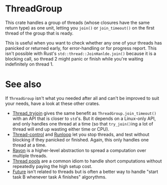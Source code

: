 # ThreadGroup

This crate handles a group of threads (whose closures have the same return type) as one unit,
letting you `join()` or `join_timeout()` on the first thread of the group that is ready.

This is useful when you want to check whether any one of your threads has panicked or returned
early, for error-handling or for progress report. This isn't possible with Rust's
`std::thread::JoinHanlde.join()` because it is a blocking call, so thread 2 might panic or finish
while you're waiting indefinitely on thread 1.


# See also

If `ThreadGroup` isn't what you needed after all and can't be improved to suit your needs, have a
look at these other crates.

* [Thread_tryjoin](https://crates.io/crates/thread_tryjoin) gives the same benefit as
  `ThreadGroup.join_timeout()` with an API that is closer to `std`'s. But it depends on a Linux-only
  API, and only handles one thread at a time (so that `try_join()`ing a lot of thread will end up
  wasting either time or CPU).
* [Thread-control](https://crates.io/crates/thread-control) and
  [Runloop](https://crates.io/crates/runloop) let you stop threads, and test without blocking if
  they panicked or finished. Again, this only handles one thread at a time.
* [Rayon](https://crates.io/crates/rayon) is a higher-level abstraction to spread a computation over
  multiple threads.
* [Thread pools](https://crates.io/search?q=thread+pool) are a common idiom to handle short
  computations without repeatedly paying the high setup cost.
* [Future](https://crates.io/crates/futures) isn't related to threads but is often a better way to
  handle "start task B whenever task A finishes" algorythms.
